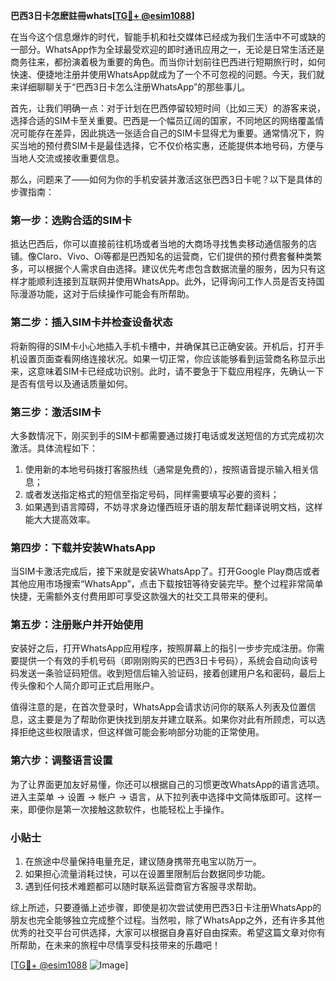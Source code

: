 **巴西3日卡怎麽註冊whats[[TG💪+ @esim1088](https://t.me/s/esim1088)]**

在当今这个信息爆炸的时代，智能手机和社交媒体已经成为我们生活中不可或缺的一部分。WhatsApp作为全球最受欢迎的即时通讯应用之一，无论是日常生活还是商务往来，都扮演着极为重要的角色。而当你计划前往巴西进行短期旅行时，如何快速、便捷地注册并使用WhatsApp就成为了一个不可忽视的问题。今天，我们就来详细聊聊关于“巴西3日卡怎么注册WhatsApp”的那些事儿。

首先，让我们明确一点：对于计划在巴西停留较短时间（比如三天）的游客来说，选择合适的SIM卡至关重要。巴西是一个幅员辽阔的国家，不同地区的网络覆盖情况可能存在差异，因此挑选一张适合自己的SIM卡显得尤为重要。通常情况下，购买当地的预付费SIM卡是最佳选择，它不仅价格实惠，还能提供本地号码，方便与当地人交流或接收重要信息。

那么，问题来了——如何为你的手机安装并激活这张巴西3日卡呢？以下是具体的步骤指南：

### 第一步：选购合适的SIM卡

抵达巴西后，你可以直接前往机场或者当地的大商场寻找售卖移动通信服务的店铺。像Claro、Vivo、Oi等都是巴西知名的运营商，它们提供的预付费套餐种类繁多，可以根据个人需求自由选择。建议优先考虑包含数据流量的服务，因为只有这样才能顺利连接到互联网并使用WhatsApp。此外，记得询问工作人员是否支持国际漫游功能，这对于后续操作可能会有所帮助。

### 第二步：插入SIM卡并检查设备状态

将新购得的SIM卡小心地插入手机卡槽中，并确保其已正确安装。开机后，打开手机设置页面查看网络连接状况。如果一切正常，你应该能够看到运营商名称显示出来，这意味着SIM卡已经成功识别。此时，请不要急于下载应用程序，先确认一下是否有信号以及通话质量如何。

### 第三步：激活SIM卡

大多数情况下，刚买到手的SIM卡都需要通过拨打电话或发送短信的方式完成初次激活。具体流程如下：
1. 使用新的本地号码拨打客服热线（通常是免费的），按照语音提示输入相关信息；
2. 或者发送指定格式的短信至指定号码，同样需要填写必要的资料；
3. 如果遇到语言障碍，不妨寻求身边懂西班牙语的朋友帮忙翻译说明文档，这样能大大提高效率。

### 第四步：下载并安装WhatsApp

当SIM卡激活完成后，接下来就是安装WhatsApp了。打开Google Play商店或者其他应用市场搜索“WhatsApp”，点击下载按钮等待安装完毕。整个过程非常简单快捷，无需额外支付费用即可享受这款强大的社交工具带来的便利。

### 第五步：注册账户并开始使用

安装好之后，打开WhatsApp应用程序，按照屏幕上的指引一步步完成注册。你需要提供一个有效的手机号码（即刚刚购买的巴西3日卡号码），系统会自动向该号码发送一条验证码短信。收到短信后输入验证码，接着创建用户名和密码，最后上传头像和个人简介即可正式启用账户。

值得注意的是，在首次登录时，WhatsApp会请求访问你的联系人列表及位置信息，这主要是为了帮助你更快找到朋友并建立联系。如果你对此有所顾虑，可以选择拒绝这些权限请求，但这样做可能会影响部分功能的正常使用。

### 第六步：调整语言设置

为了让界面更加友好易懂，你还可以根据自己的习惯更改WhatsApp的语言选项。进入主菜单 -> 设置 -> 帐户 -> 语言，从下拉列表中选择中文简体版即可。这样一来，即便你是第一次接触这款软件，也能轻松上手操作。

### 小贴士

1. 在旅途中尽量保持电量充足，建议随身携带充电宝以防万一。
2. 如果担心流量消耗过快，可以在设置里限制后台数据同步功能。
3. 遇到任何技术难题都可以随时联系运营商官方客服寻求帮助。

综上所述，只要遵循上述步骤，即使是初次尝试使用巴西3日卡注册WhatsApp的朋友也完全能够独立完成整个过程。当然啦，除了WhatsApp之外，还有许多其他优秀的社交平台可供选择，大家可以根据自身喜好自由探索。希望这篇文章对你有所帮助，在未来的旅程中尽情享受科技带来的乐趣吧！

[[TG💪+ @esim1088](https://t.me/s/esim1088) ![Image](https://i.postimg.cc/4NQfJmqS/Snipaste-2025-05-13-00-14-12.png)]